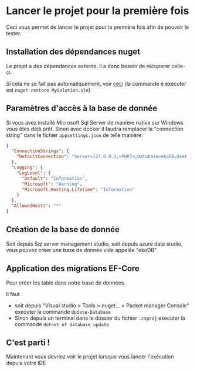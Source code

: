 # Lancer le projet pour la première fois

Ceci vous permet de lancer le projet pour la première fois afin de pouvoir le tester.

## Installation des dépendances nuget

Le projet a des dépendances externe, il a donc besoin de récuperer celle-ci.

Si cela ne se fait pas automatiquement, voir [ceci](https://docs.microsoft.com/en-us/nuget/consume-packages/package-restore) (la commande é executer est `nuget restore MySolution.sln`)

## Paramètres d'accès à la base de donnée

Si vous avez installé Microsoft Sql Server de manière native sur Windows vous êtes déjà prêt.
Sinon avec docker il faudra remplacer la "connection string" dans le fichier `appsettings.json` de telle manière:

```json
{
  "ConnectionStrings": {
    "DefaultConnection": "Server=127.0.0.1,<PORT>;Database=ekoDB;User Id=sa;password=<PASSWORD>;Trusted_Connection=False;MultipleActiveResultSets=true;"
  },
  "Logging": {
    "LogLevel": {
      "Default": "Information",
      "Microsoft": "Warning",
      "Microsoft.Hosting.Lifetime": "Information"
    }
  },
  "AllowedHosts": "*"
}

```

## Création de la base de donnée

Soit depuis Sql server management studio, soit depuis azure data studio, vous pouvez créer une base de donnée vide appelée "ekoDB"

## Application des migrations EF-Core

Pour créer les table dans notre base de données. 

Il faut

* soit depuis "Visual studio > Tools > nuget... > Packet manager Console" executer la commande `Update-Database`
* Sinon depuis un terminal dans le dossier du fichier `.csproj` executer la commande `dotnet ef database update`



## C'est parti !

Maintenant vous devriez voir le projet lorsque vous lancer l'exécution depuis votre IDE

